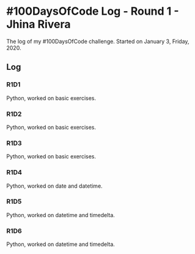 # #100DaysOfCode Log - Round 1 - Jhina Rivera

The log of my #100DaysOfCode challenge. Started on January 3, Friday, 2020.

## Log

### R1D1
Python, worked on basic exercises.

### R1D2
Python, worked on basic exercises.

### R1D3
Python, worked on basic exercises.

### R1D4
Python, worked on date and datetime.

### R1D5
Python, worked on datetime and timedelta.

### R1D6
Python, worked on datetime and timedelta.
